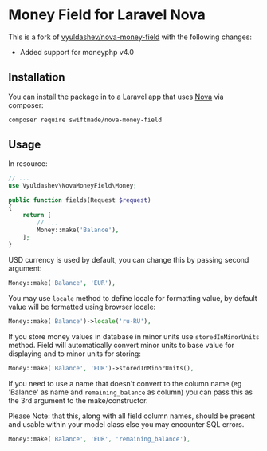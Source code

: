 # Money Field for Laravel Nova

This is a fork of [vyuldashev/nova-money-field](https://github.com/vyuldashev/nova-money-field) with the following changes:

- Added support for moneyphp v4.0


## Installation

You can install the package in to a Laravel app that uses [Nova](https://nova.laravel.com) via composer:

```bash
composer require swiftmade/nova-money-field
```

## Usage

In resource:

```php
// ...
use Vyuldashev\NovaMoneyField\Money;

public function fields(Request $request)
{
    return [
        // ...
        Money::make('Balance'),
    ];
}
```

USD currency is used by default, you can change this by passing second argument:

```php
Money::make('Balance', 'EUR'),
```

You may use `locale` method to define locale for formatting value, by default value will be formatted using browser locale:

```php
Money::make('Balance')->locale('ru-RU'),
```

If you store money values in database in minor units use `storedInMinorUnits` method. Field will automatically convert minor units to base value for displaying and to minor units for storing:

```php
Money::make('Balance', 'EUR')->storedInMinorUnits(),
```

If you need to use a name that doesn't convert to the column name (eg 'Balance' as name and `remaining_balance` as column) you can pass this as the 3rd argument to the make/constructor. 

Please Note: that this, along with all field column names, should be present and usable within your model class else you may encounter SQL errors.

```php
Money::make('Balance', 'EUR', 'remaining_balance'),
```

